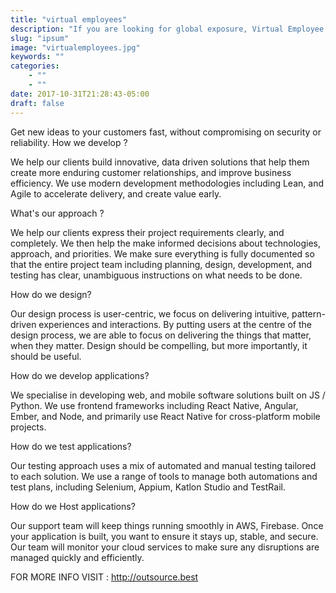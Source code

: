 ```yaml
---
title: "virtual employees"
description: "If you are looking for global exposure, Virtual Employee is the right place for you."
slug: "ipsum"
image: "virtualemployees.jpg"
keywords: ""
categories: 
    - ""
    - ""
date: 2017-10-31T21:28:43-05:00
draft: false
---
```


Get new ideas to your customers fast, without compromising on security or reliability.
How we develop ? 

We help our clients build innovative, data driven solutions that help them create more enduring customer relationships, and improve business efficiency. We use modern development methodologies including Lean, and Agile to accelerate delivery, and create value early.

What's our approach ? 

We help our clients express their project requirements clearly, and completely. We then help the make informed decisions about technologies, approach, and priorities. We make sure everything is fully documented so that the entire project team including planning, design, development, and testing has clear, unambiguous instructions on what needs to be done.

How do we design? 

Our design process is user-centric, we focus on delivering intuitive, pattern-driven experiences and interactions. By putting users at the centre of the design process, we are able to focus on delivering the things that matter, when they matter. Design should be compelling, but more importantly, it should be useful.

How do we develop applications? 

We specialise in developing web, and mobile software solutions built on JS / Python. We use frontend frameworks including React Native, Angular, Ember, and Node, and primarily use React Native for cross-platform mobile projects.

How do we test applications? 

Our testing approach uses a mix of automated and manual testing tailored to each solution. We use a range of tools to manage both automations and test plans, including Selenium, Appium, Katlon Studio and TestRail.

How do we Host applications? 

Our support team will keep things running smoothly in AWS, Firebase. Once your application is built, you want to ensure it stays up, stable, and secure. Our team will monitor your cloud services to make sure any disruptions are managed quickly and efficiently.


FOR MORE INFO VISIT : http://outsource.best